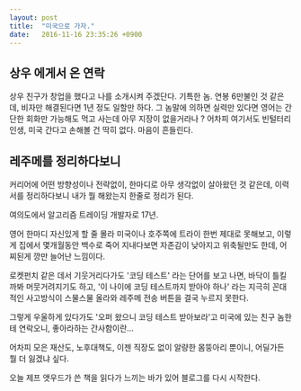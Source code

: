```yaml
---
layout: post
title:  "미국으로 가자."
date:   2016-11-16 23:35:26 +0900
---
```


##  상우 에게서 온 연락

상우 친구가 창업을 했다고 나를 소개시켜 주겠단다.
기특한 놈. 연봉 6만불인 것 같은데, 비자만 해결된다면 1년 정도 일할만 하다.
그 놈말에 의하면 실력만 있다면 영어는 간단한 회화만 가능해도 먹고 사는데 아무 지장이 없을거라나 ?
어차피 여기서도 빈털터리 인생, 미국 간다고 손해볼 건 딱히 없다.
마음이 흔들린다.


##  레주메를 정리하다보니

커리어에 어떤 방향성이나 전략없이, 한마디로 아무 생각없이 살아왔던 것 같은데, 이력서를 정리하다보니 내가 뭘 해왔는지 한줄로 정리가 된다.

여의도에서 알고리즘 트레이딩 개발자로 17년.

영어 한마디 자신있게 할 줄 몰라 미국이나 호주쪽에 트라이 한번 제대로 못해보고, 이렇게 집에서 몇개월동안 백수로 죽어 지내다보면 자존감이 낮아지고 위축될만도 한데, 어찌된게 깡만 늘어난 느낌이다.

로켓펀치 같은 데서 기웃거리다가도 '코딩 테스트' 라는 단어를 보고 나면, 바닥이 틀킬까봐 머뭇거려지기도 하고, '이 나이에 코딩 테스트까지 받아야 하나' 라는 지극히 꼰대적인 사고방식이 스물스물 올라와 레주메 전송 버튼을 결국 누르지 못한다.

그렇게 우울하게 있다가도 '오퍼 왔으니 코딩 테스트 받아보라'고 미국에 있는 친구 놈한테 연락오니, 좋아라하는 간사함이란...

어차피 모은 재산도, 노후대책도, 이젠 직장도 없이 알량한 몸뚱아리 뿐이니, 어딜가든 뭘 더 잃겠냐 싶다.

오늘 제프 앳우드가 쓴 책을 읽다가 느끼는 바가 있어 블로그를 다시 시작한다.
